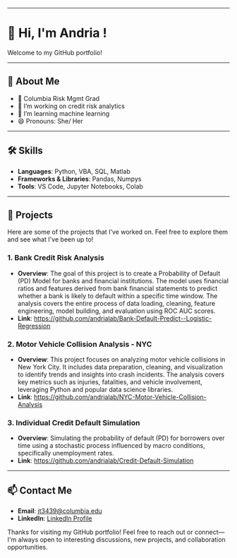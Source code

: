 

<!---
andrialab/andrialab is a ✨ special ✨ repository because its `README.md` (this file) appears on your GitHub profile.
You can click the Preview link to take a look at your changes.
--->


---

# 👋 Hi, I'm Andria !

Welcome to my GitHub portfolio! 


---

## 🌟 About Me

- 💼 Columbia Risk Mgmt Grad
- 💞️ I’m working on credit risk analytics
- 🌱 I’m learning machine learning
- 😄 Pronouns: She/ Her


---

## 🛠️ Skills

- **Languages**: Python, VBA, SQL, Matlab
- **Frameworks & Libraries**: Pandas, Numpys
- **Tools**: VS Code, Jupyter Notebooks, Colab


---

## 📂 Projects

Here are some of the projects that I’ve worked on. Feel free to explore them and see what I've been up to!

### 1. **Bank Credit Risk Analysis**
   - **Overview**: The goal of this project is to create a Probability of Default (PD) Model for banks and financial institutions. The model uses financial ratios and features derived from bank financial statements to predict whether a bank is likely to default within a specific time window. The analysis covers the entire process of data loading, cleaning, feature engineering, model building, and evaluation using ROC AUC scores.
   - **Link**: https://github.com/andrialab/Bank-Default-Predict--Logistic-Regression

### 2. **Motor Vehicle Collision Analysis - NYC** 
   - **Overview**: This project focuses on analyzing motor vehicle collisions in New York City. It includes data preparation, cleaning, and visualization to identify trends and insights into crash incidents. The analysis covers key metrics such as injuries, fatalities, and vehicle involvement, leveraging Python and popular data science libraries.
   - **Link**: https://github.com/andrialab/NYC-Motor-Vehicle-Collision-Analysis
     
### 3. **Individual Credit Default Simulation** 
   - **Overview**: Simulating the probability of default (PD) for borrowers over time using a stochastic process influenced by macro conditions, specifically unemployment rates.
   - **Link**: https://github.com/andrialab/Credit-Default-Simulation



---

## 📫 Contact Me

- **Email**: jt3439@columbia.edu
- **LinkedIn**: [LinkedIn Profile](https://www.linkedin.com/in/jiahuitang/)


Thanks for visiting my GitHub portfolio! Feel free to reach out or connect—I'm always open to interesting discussions, new projects, and collaboration opportunities.



